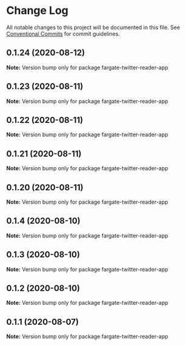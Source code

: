 # Change Log

All notable changes to this project will be documented in this file.
See [Conventional Commits](https://conventionalcommits.org) for commit guidelines.

## 0.1.24 (2020-08-12)

**Note:** Version bump only for package fargate-twitter-reader-app





## 0.1.23 (2020-08-11)

**Note:** Version bump only for package fargate-twitter-reader-app





## 0.1.22 (2020-08-11)

**Note:** Version bump only for package fargate-twitter-reader-app





## 0.1.21 (2020-08-11)

**Note:** Version bump only for package fargate-twitter-reader-app





## 0.1.20 (2020-08-11)

**Note:** Version bump only for package fargate-twitter-reader-app





## 0.1.4 (2020-08-10)

**Note:** Version bump only for package fargate-twitter-reader-app





## 0.1.3 (2020-08-10)

**Note:** Version bump only for package fargate-twitter-reader-app





## 0.1.2 (2020-08-10)

**Note:** Version bump only for package fargate-twitter-reader-app





## 0.1.1 (2020-08-07)

**Note:** Version bump only for package fargate-twitter-reader-app
